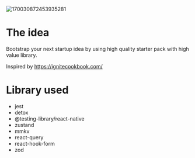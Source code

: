 ![170030872453935281](https://github.com/neurorif/simba/assets/148912126/4b888253-941f-4f29-90f5-39bf9fe71a8c)

# The idea

Bootstrap your next startup idea by using high quality starter pack with high value library.

Inspired by https://ignitecookbook.com/

# Library used

- jest
- detox
- @testing-library/react-native
- zustand
- mmkv
- react-query
- react-hook-form
- zod
